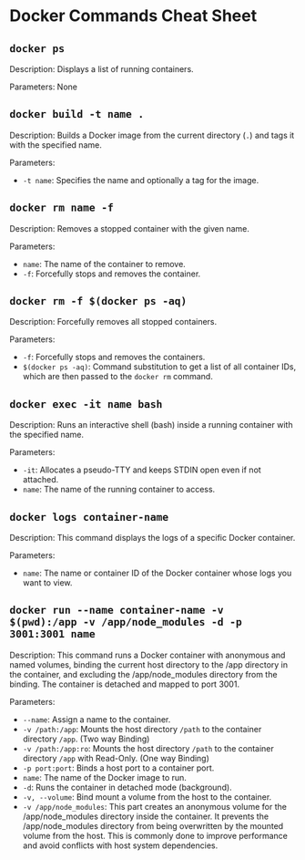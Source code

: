 # Docker Commands Cheat Sheet

## `docker ps`

Description: Displays a list of running containers.

Parameters:
None

## `docker build -t name .`

Description: Builds a Docker image from the current directory (`.`) and tags it with the specified name.

Parameters:
- `-t name`: Specifies the name and optionally a tag for the image.

## `docker rm name -f`

Description: Removes a stopped container with the given name.

Parameters:
- `name`: The name of the container to remove.
- `-f`: Forcefully stops and removes the container.


## `docker rm -f $(docker ps -aq)`

Description: Forcefully removes all stopped containers.

Parameters:
- `-f`: Forcefully stops and removes the containers.
- `$(docker ps -aq)`: Command substitution to get a list of all container IDs, which are then passed to the `docker rm` command.

## `docker exec -it name bash`

Description: Runs an interactive shell (bash) inside a running container with the specified name.

Parameters:
- `-it`: Allocates a pseudo-TTY and keeps STDIN open even if not attached.
- `name`: The name of the running container to access.

## `docker logs container-name`

Description: This command displays the logs of a specific Docker container.

Parameters:
- `name`: The name or container ID of the Docker container whose logs you want to view.

## `docker run --name container-name -v $(pwd):/app -v /app/node_modules -d -p 3001:3001 name`

Description: This command runs a Docker container with anonymous and named volumes, binding the current host directory to the /app directory in the container, and excluding the /app/node_modules directory from the binding. The container is detached and mapped to port 3001.

Parameters:

- `--name`: Assign a name to the container.
- `-v /path:/app`: Mounts the host directory `/path` to the container directory `/app`. (Two way Binding)
- `-v /path:/app:ro`: Mounts the host directory `/path` to the container directory `/app` with Read-Only. (One way Binding)
- `-p port:port`: Binds a host port to a container port.
- `name`: The name of the Docker image to run.
- `-d`: Runs the container in detached mode (background).
- `-v, --volume`: Bind mount a volume from the host to the container.
- `-v /app/node_modules`: This part creates an anonymous volume for the /app/node_modules directory inside the container. It prevents the /app/node_modules directory from being overwritten by the mounted volume from the host. This is commonly done to improve performance and avoid conflicts with host system dependencies.
